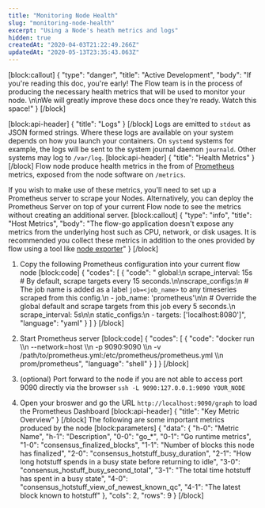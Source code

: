 ```yaml
---
title: "Monitoring Node Health"
slug: "monitoring-node-health"
excerpt: "Using a Node's heath metrics and logs"
hidden: true
createdAt: "2020-04-03T21:22:49.266Z"
updatedAt: "2020-05-13T23:35:43.063Z"
---
```

[block:callout]
{
  "type": "danger",
  "title": "Active Development",
  "body": "If you're reading this doc, you're early! The Flow team is in the process of producing the necessary health metrics that will be used to monitor your node. \n\nWe will greatly improve these docs once they're ready. Watch this space!"
}
[/block]

[block:api-header]
{
  "title": "Logs"
}
[/block]
Logs are emitted to `stdout` as JSON formed strings. Where these logs are available on your system depends on how you launch your containers. On `systemd` systems for example, the logs will be sent to the system journal daemon `journald`. Other systems may log to `/var/log`.
[block:api-header]
{
  "title": "Health Metrics"
}
[/block]
Flow node produce health metrics in the from of [Prometheus](https://prometheus.io) metrics, exposed from the node software on `/metrics`.

If you wish to make use of these metrics, you'll need to set up a Prometheus server to scrape your Nodes. Alternatively, you can deploy the Prometheus Server on top of your current Flow node to see the metrics without creating an additional server.
[block:callout]
{
  "type": "info",
  "title": "Host Metrics",
  "body": "The flow-go application doesn't expose any metrics from the underlying host such as CPU, network, or disk usages. It is recommended you collect these metrics in addition to the ones provided by flow using a tool like [node exporter](https://github.com/prometheus/node_exporter)"
}
[/block]
1. Copy the following Prometheus configuration into your current flow node
[block:code]
{
  "codes": [
    {
      "code": "  global:\n  scrape_interval:     15s # By default, scrape targets every 15 seconds.\n\nscrape_configs:\n  # The job name is added as a label `job=<job_name>` to any timeseries scraped from this config.\n  - job_name: 'prometheus'\n\n    # Override the global default and scrape targets from this job every 5 seconds.\n    scrape_interval: 5s\n\n    static_configs:\n      - targets: ['localhost:8080']",
      "language": "yaml"
    }
  ]
}
[/block]
2. Start Prometheus server
[block:code]
{
  "codes": [
    {
      "code": "docker run \\\n  --network=host \\\n  -p 9090:9090 \\\n  -v /path/to/prometheus.yml:/etc/prometheus/prometheus.yml \\\n  prom/prometheus",
      "language": "shell"
    }
  ]
}
[/block]
3. (optional) Port forward to the node if you are not able to access port 9090 directly via the browser
 `ssh -L 9090:127.0.0.1:9090 YOUR_NODE`

4. Open your broswer and go the URL `http://localhost:9090/graph` to load the Prometheus Dashboard
[block:api-header]
{
  "title": "Key Metric Overview"
}
[/block]
The following are some important metrics produced by the node
[block:parameters]
{
  "data": {
    "h-0": "Metric Name",
    "h-1": "Description",
    "0-0": "go_*",
    "0-1": "Go runtime metrics",
    "1-0": "consensus_finalized_blocks",
    "1-1": "Number of blocks this node has finalized",
    "2-0": "consensus_hotstuff_busy_duration",
    "2-1": "How long hotstuff spends in a busy state before returning to idle",
    "3-0": "consensus_hostuff_busy_second_total",
    "3-1": "The total time hotstuff has spent in a busy state",
    "4-0": "consensus_hotstuff_view_of_newest_known_qc",
    "4-1": "The latest block known to hotstuff"
  },
  "cols": 2,
  "rows": 9
}
[/block]